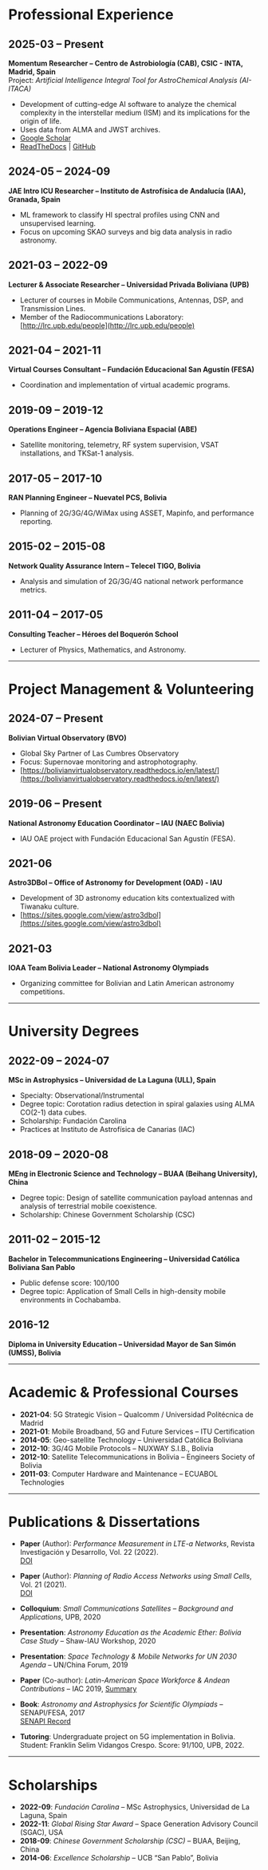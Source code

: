 # Professional Experience

## 2025-03 – Present  
**Momentum Researcher – Centro de Astrobiología (CAB), CSIC - INTA, Madrid, Spain**  
Project: *Artificial Intelligence Integral Tool for AstroChemical Analysis (AI-ITACA)*  
- Development of cutting-edge AI software to analyze the chemical complexity in the interstellar medium (ISM) and its implications for the origin of life.  
- Uses data from ALMA and JWST archives.  
- [Google Scholar](https://scholar.google.es/citations?user=P9q9W8gAAAAJ&hl=es&oi=ao)  
- [ReadTheDocs](https://astrodev-g.readthedocs.io/en/latest/) | [GitHub](https://github.com/gabojaimesillanes)

## 2024-05 – 2024-09  
**JAE Intro ICU Researcher – Instituto de Astrofísica de Andalucía (IAA), Granada, Spain**  
- ML framework to classify HI spectral profiles using CNN and unsupervised learning.  
- Focus on upcoming SKAO surveys and big data analysis in radio astronomy.

## 2021-03 – 2022-09  
**Lecturer & Associate Researcher – Universidad Privada Boliviana (UPB)**  
- Lecturer of courses in Mobile Communications, Antennas, DSP, and Transmission Lines.  
- Member of the Radiocommunications Laboratory: [http://lrc.upb.edu/people](http://lrc.upb.edu/people)

## 2021-04 – 2021-11  
**Virtual Courses Consultant – Fundación Educacional San Agustín (FESA)**  
- Coordination and implementation of virtual academic programs.

## 2019-09 – 2019-12  
**Operations Engineer – Agencia Boliviana Espacial (ABE)**  
- Satellite monitoring, telemetry, RF system supervision, VSAT installations, and TKSat-1 analysis.

## 2017-05 – 2017-10  
**RAN Planning Engineer – Nuevatel PCS, Bolivia**  
- Planning of 2G/3G/4G/WiMax using ASSET, Mapinfo, and performance reporting.

## 2015-02 – 2015-08  
**Network Quality Assurance Intern – Telecel TIGO, Bolivia**  
- Analysis and simulation of 2G/3G/4G national network performance metrics.

## 2011-04 – 2017-05  
**Consulting Teacher – Héroes del Boquerón School**  
- Lecturer of Physics, Mathematics, and Astronomy.

---

# Project Management & Volunteering

## 2024-07 – Present  
**Bolivian Virtual Observatory (BVO)**  
- Global Sky Partner of Las Cumbres Observatory  
- Focus: Supernovae monitoring and astrophotography.  
- [https://bolivianvirtualobservatory.readthedocs.io/en/latest/](https://bolivianvirtualobservatory.readthedocs.io/en/latest/)

## 2019-06 – Present  
**National Astronomy Education Coordinator – IAU (NAEC Bolivia)**  
- IAU OAE project with Fundación Educacional San Agustín (FESA).

## 2021-06  
**Astro3DBol – Office of Astronomy for Development (OAD) - IAU**  
- Development of 3D astronomy education kits contextualized with Tiwanaku culture.  
- [https://sites.google.com/view/astro3dbol](https://sites.google.com/view/astro3dbol)

## 2021-03  
**IOAA Team Bolivia Leader – National Astronomy Olympiads**  
- Organizing committee for Bolivian and Latin American astronomy competitions.

---

# University Degrees

## 2022-09 – 2024-07  
**MSc in Astrophysics – Universidad de La Laguna (ULL), Spain**  
- Specialty: Observational/Instrumental  
- Degree topic: Corotation radius detection in spiral galaxies using ALMA CO(2-1) data cubes.  
- Scholarship: Fundación Carolina  
- Practices at Instituto de Astrofísica de Canarias (IAC)

## 2018-09 – 2020-08  
**MEng in Electronic Science and Technology – BUAA (Beihang University), China**  
- Degree topic: Design of satellite communication payload antennas and analysis of terrestrial mobile coexistence.  
- Scholarship: Chinese Government Scholarship (CSC)

## 2011-02 – 2015-12  
**Bachelor in Telecommunications Engineering – Universidad Católica Boliviana San Pablo**  
- Public defense score: 100/100  
- Degree topic: Application of Small Cells in high-density mobile environments in Cochabamba.

## 2016-12  
**Diploma in University Education – Universidad Mayor de San Simón (UMSS), Bolivia**

---

# Academic & Professional Courses

- **2021-04**: 5G Strategic Vision – Qualcomm / Universidad Politécnica de Madrid  
- **2021-01**: Mobile Broadband, 5G and Future Services – ITU Certification  
- **2014-05**: Geo-satellite Technology – Universidad Católica Boliviana  
- **2012-10**: 3G/4G Mobile Protocols – NUXWAY S.I.B., Bolivia  
- **2012-10**: Satellite Telecommunications in Bolivia – Engineers Society of Bolivia  
- **2011-03**: Computer Hardware and Maintenance – ECUABOL Technologies

---

# Publications & Dissertations

- **Paper** (Author): *Performance Measurement in LTE-a Networks*, Revista Investigación y Desarrollo, Vol. 22 (2022).  
  [DOI](https://doi.org/10.23881/idupbo.022.1-11i)

- **Paper** (Author): *Planning of Radio Access Networks using Small Cells*, Vol. 21 (2021).  
  [DOI](https://doi.org/10.23881/idupbo.021.1-2i)

- **Colloquium**: *Small Communications Satellites – Background and Applications*, UPB, 2020

- **Presentation**: *Astronomy Education as the Academic Ether: Bolivia Case Study* – Shaw-IAU Workshop, 2020

- **Presentation**: *Space Technology & Mobile Networks for UN 2030 Agenda* – UN/China Forum, 2019

- **Paper** (Co-author): *Latin-American Space Workforce & Andean Contributions* – IAC 2019, [Summary](https://iafastro.directory/iac/paper/id/50349/summary/)

- **Book**: *Astronomy and Astrophysics for Scientific Olympiads* – SENAPI/FESA, 2017  
  [SENAPI Record](https://senapi.gob.bo/sites/default/files/senapi/gaceta/gaceta-971-dautor-20170613.pdf)

- **Tutoring**: Undergraduate project on 5G implementation in Bolivia.  
  Student: Franklin Selim Vidangos Crespo. Score: 91/100, UPB, 2022.

---

# Scholarships

- **2022-09**: *Fundación Carolina* – MSc Astrophysics, Universidad de La Laguna, Spain  
- **2022-11**: *Global Rising Star Award* – Space Generation Advisory Council (SGAC), USA  
- **2018-09**: *Chinese Government Scholarship (CSC)* – BUAA, Beijing, China  
- **2014-06**: *Excellence Scholarship* – UCB “San Pablo”, Bolivia
